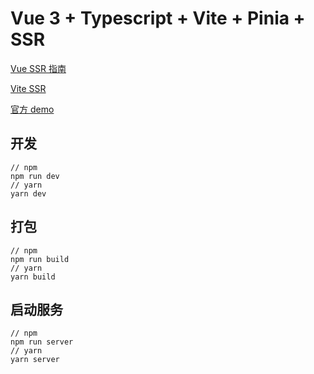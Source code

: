 # Vue 3 + Typescript + Vite + Pinia + SSR

[Vue SSR 指南](https://ssr.vuejs.org/zh/)

[Vite SSR](https://cn.vitejs.dev/guide/ssr.html)

[官方 demo](https://github.com/vitejs/vite/tree/main/packages/playground/ssr-vue)



## 开发

```
// npm
npm run dev
// yarn
yarn dev
```

## 打包

```
// npm
npm run build
// yarn
yarn build
```

## 启动服务

```
// npm
npm run server
// yarn
yarn server
```

